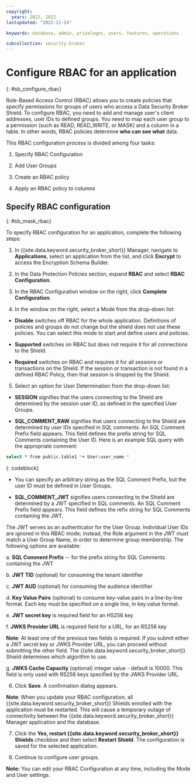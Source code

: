 ```yaml
---
copyright:
  years: 2022, 2022
lastupdated: "2022-11-24"

keywords: database, admin, priveleges, users, features, operations

subcollection: security-broker
---
```


# Configure RBAC for an application
{: #sb_configure_rbac}

Role-Based Access Control (RBAC) allows you to create policies that
specify permissions for groups of users who access a Data Security
Broker Shield. To configure RBAC, you need to add and manage user's
client addresses, user IDs to defined groups. You need to map each user
group to a permission (such as READ, READ_WRITE, or MASK) and a column
in a table. In other words, RBAC policies determine **who can see what** data. 

This RBAC configuration process is divided among four tasks:

1.  Specify RBAC Configuration

2.  Add User Groups

3.  Create an RBAC policy

4.  Apply an RBAC policy to columns

## Specify RBAC configuration
{: #sb_mask_rbac}

To specify RBAC configuration for an application, complete the following steps:

1. In {{site.data.keyword.security_broker_short}} Manager, navigate to **Applications**, select an application from the list, and click **Encrypt** to access the Encryption Schema Builder.

2. In the Data Protection Policies section, expand **RBAC** and select **RBAC Configuration**.

3. In the RBAC Configuration window on the right, click **Complete Configuration**.

4. In the window on the right, select a Mode from the drop-down list:

-   **Disable** switches off RBAC for the whole application.
    Definitions of policies and groups do not change but the shield
    does not use these policies. You can select this mode to start and
    define users and policies.

-   **Supported** switches on RBAC but does not require it for all
    connections to the Shield.

-   **Required** switches on RBAC and requires it for all sessions or
    transactions on the Shield. If the session or transaction is not
    found in a defined RBAC Policy, then that session is dropped by the
    Shield. 

5. Select an option for User Determination from the drop-down list:

-   **SESSION** signifies that the users connecting to the Shield are
    determined by the session user ID, as defined in the specified User
    Groups.

-   **SQL_COMMENT_RAW** signifies that users connecting to the Shield
    are determined by user IDs specified in SQL comments. An SQL Comment
    Prefix field appears. This field defines the prefix string for SQL
    Comments containing the User ID. Here is an example SQL query with
    the appropriate comment:
    
```sh
select * from public.table1 *+ User:user_name *
```
{: codeblock}    

-   You can specify an arbitrary string as the SQL Comment Prefix, but
    the user ID must be defined in User Groups.

-   **SQL_COMMENT_JWT** signifies users connecting to the Shield are
    determined by a JWT specified in SQL comments. An SQL Comment Prefix
    field appears. This field defines the refix string for SQL Comments
    containing the JWT.

 The JWT serves as an authenticator for the User Group. Individual User
 IDs are ignored in this RBAC mode; instead, the Role argument in the
 JWT must match a User Group Name, in order to determine group
 membership. The following options are available:

a.  **SQL Comment Prefix** -- for the prefix string for SQL Comments
    containing the JWT

b.  **JWT TID** (optional) for consuming the tenant identifier 

c.  **JWT AUD** (optional) for consuming the audience identifier 

d.  **Key Value Pairs** (optional) to consume key-value pairs in a line-by-line format. Each key must be specified on a single line, in key:value format.

e.  **JWT secret key** is required field for an HS256 key

f.  **JWKS Provider URL** is required field for a URL, for an RS256 key

**Note**: At least one of the previous two fields is required. If you
submit either a JWT secret key or JWKS Provider URL, you can proceed
without submitting the other field. The {{site.data.keyword.security_broker_short}} Shield
determines which algorithm to use.

g.  **JWKS Cache Capacity** (optional) integer value - default is 10000.
    This field is only used with RS256 keys specified by the JWKS
    Provider URL.  

6. Click **Save**. A confirmation dialog appears.

**Note**: When you update your RBAC configuration, all {{site.data.keyword.security_broker_short}} Shields enrolled with the application must be restarted. This
will cause a temporary outage of connectivity between the {{site.data.keyword.security_broker_short}} Manager application and the database.

7. Click the **Yes, restart {{site.data.keyword.security_broker_short}} Shields** checkbox and then select **Restart Shield**. The configuration is saved for the selected application.

8. Continue to configure user groups.

**Note:** You can edit your RBAC Configuration at any time, including
the Mode and User settings.

